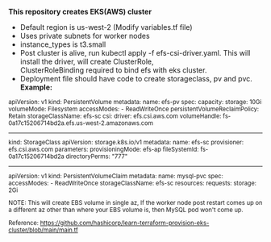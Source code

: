 **This repository creates EKS(AWS) cluster**

- Default region is us-west-2 (Modify variables.tf file)
- Uses private subnets for worker nodes
- instance_types is t3.small
- Post cluster is alive, run kubectl apply -f efs-csi-driver.yaml. This will install the driver, will create ClusterRole,   
  ClusterRoleBinding required to bind efs with eks cluster.
- Deployment file should have code to create storageclass, pv and pvc.
**Example:**
<sub>
apiVersion: v1
kind: PersistentVolume
metadata:
  name: efs-pv
spec:
  capacity:
    storage: 10Gi
  volumeMode: Filesystem
  accessModes:
    - ReadWriteOnce
  persistentVolumeReclaimPolicy: Retain
  storageClassName: efs-sc
  csi:
    driver: efs.csi.aws.com
    volumeHandle: fs-0a17c15206714bd2a.efs.us-west-2.amazonaws.com

---
kind: StorageClass
apiVersion: storage.k8s.io/v1
metadata:
  name: efs-sc
provisioner: efs.csi.aws.com
parameters:
  provisioningMode: efs-ap
  fileSystemId: fs-0a17c15206714bd2a
  directoryPerms: "777"

---
apiVersion: v1
kind: PersistentVolumeClaim
metadata:
  name: mysql-pvc
spec:
  accessModes:
    - ReadWriteOnce
  storageClassName: efs-sc
  resources:
    requests:
      storage: 2Gi
  </sub>

NOTE: This will create EBS volume in single az, If the worker node post restart comes up on a different az other than where your EBS volume is, then MySQL pod won't come up.

Reference: https://github.com/hashicorp/learn-terraform-provision-eks-cluster/blob/main/main.tf

